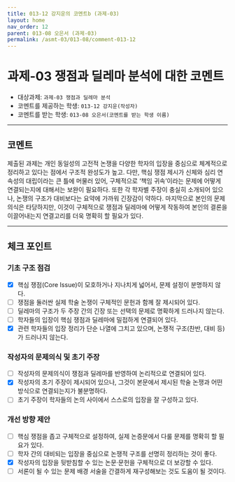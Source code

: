 ```yaml
---
title: 013-12 강지운의 코멘트b (과제-03) 
layout: home
nav_order: 12
parent: 013-08 오은서 (과제-03)
permalink: /asmt-03/013-08/comment-013-12
---
```


# 과제-03 쟁점과 딜레마 분석에 대한 코멘트

- 대상과제: `과제-03 쟁점과 딜레마 분석`
- 코멘트를 제공하는 학생: `013-12 강지운(작성자)` 
- 코멘트를 받는 학생: `013-08 오은서(코멘트를 받는 학생 이름)` 

---

## 코멘트

제출된 과제는 개인 동일성의 고전적 논쟁을 다양한 학자의 입장을 중심으로 체계적으로 정리하고 있다는 점에서 구조적 완성도가 높고. 다만, 핵심 쟁점 제시가 신체와 심리 연속성의 대립이라는 큰 틀에 머물러 있어, 구체적으로 ‘책임 귀속’이라는 문제에 어떻게 연결되는지에 대해서는 보완이 필요하다. 또한 각 학자별 주장이 충실히 소개되어 있으나, 논쟁의 구조가 대비보다는 요약에 가까워 긴장감이 약하다. 마지막으로 본인의 문제의식은 타당하지만, 이것이 구체적으로 쟁점과 딜레마에 어떻게 작동하여 본인의 결론을 이끌어내는지 연결고리를 더욱 명확히 할 필요가 있다.
 

---

## 체크 포인트

### **기초 구조 점검**
- [x] 핵심 쟁점(Core Issue)이 모호하거나 지나치게 넓어서, 문제 설정이 분명하지 않다.
- [ ] 쟁점을 둘러싼 실제 학술 논쟁이 구체적인 문헌과 함께 잘 제시되어 있다.
- [ ] 딜레마의 구조가 두 주장 간의 긴장 또는 선택의 문제로 명확하게 드러나지 않는다.
- [ ] 학자들의 입장이 핵심 쟁점과 딜레마에 밀접하게 연결되어 있다.
- [x] 관련 학자들의 입장 정리가 단순 나열에 그치고 있으며, 논쟁적 구조(찬반, 대비 등)가 드러나지 않는다.

### **작성자의 문제의식 및 초기 주장**
- [ ] 작성자의 문제의식이 쟁점과 딜레마를 반영하여 논리적으로 연결되어 있다.
- [x] 작성자의 초기 주장이 제시되어 있으나, 그것이 본문에서 제시된 학술 논쟁과 어떤 방식으로 연결되는지가 불분명하다.
- [ ] 초기 주장이 학자들의 논의 사이에서 스스로의 입장을 잘 구성하고 있다.

### **개선 방향 제안**
- [ ] 핵심 쟁점을 좁고 구체적으로 설정하여, 실제 논증문에서 다룰 문제를 명확히 할 필요가 있다.
- [ ] 학자 간의 대비되는 입장을 중심으로 논쟁적 구조를 선명히 정리하는 것이 좋다.
- [x] 작성자의 입장을 뒷받침할 수 있는 논문·문헌을 구체적으로 더 보강할 수 있다.
- [ ] 서론이 될 수 있는 문제 배경 서술을 간결하게 재구성해보는 것도 도움이 될 것이다.
